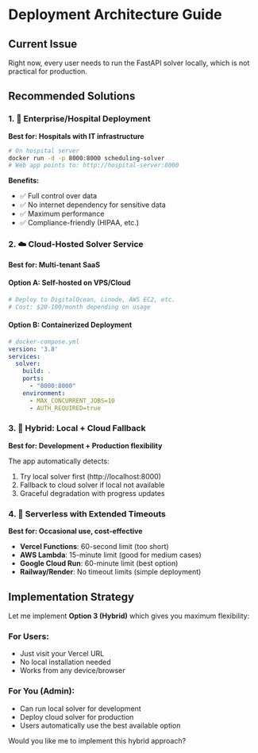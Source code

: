 # Deployment Architecture Guide

## Current Issue
Right now, every user needs to run the FastAPI solver locally, which is not practical for production.

## Recommended Solutions

### 1. 🏢 **Enterprise/Hospital Deployment**
**Best for: Hospitals with IT infrastructure**

```bash
# On hospital server
docker run -d -p 8000:8000 scheduling-solver
# Web app points to: http://hospital-server:8000
```

**Benefits:**
- ✅ Full control over data
- ✅ No internet dependency for sensitive data
- ✅ Maximum performance
- ✅ Compliance-friendly (HIPAA, etc.)

### 2. ☁️ **Cloud-Hosted Solver Service**
**Best for: Multi-tenant SaaS**

#### Option A: Self-hosted on VPS/Cloud
```bash
# Deploy to DigitalOcean, Linode, AWS EC2, etc.
# Cost: $20-100/month depending on usage
```

#### Option B: Containerized Deployment
```yaml
# docker-compose.yml
version: '3.8'
services:
  solver:
    build: .
    ports:
      - "8000:8000"
    environment:
      - MAX_CONCURRENT_JOBS=10
      - AUTH_REQUIRED=true
```

### 3. 🔄 **Hybrid: Local + Cloud Fallback**
**Best for: Development + Production flexibility**

The app automatically detects:
1. Try local solver first (http://localhost:8000)
2. Fallback to cloud solver if local not available
3. Graceful degradation with progress updates

### 4. 📱 **Serverless with Extended Timeouts**
**Best for: Occasional use, cost-effective**

- **Vercel Functions**: 60-second limit (too short)
- **AWS Lambda**: 15-minute limit (good for medium cases)  
- **Google Cloud Run**: 60-minute limit (best option)
- **Railway/Render**: No timeout limits (simple deployment)

## Implementation Strategy

Let me implement **Option 3 (Hybrid)** which gives you maximum flexibility:

### For Users:
- Just visit your Vercel URL
- No local installation needed
- Works from any device/browser

### For You (Admin):
- Can run local solver for development
- Deploy cloud solver for production
- Users automatically use the best available option

Would you like me to implement this hybrid approach?